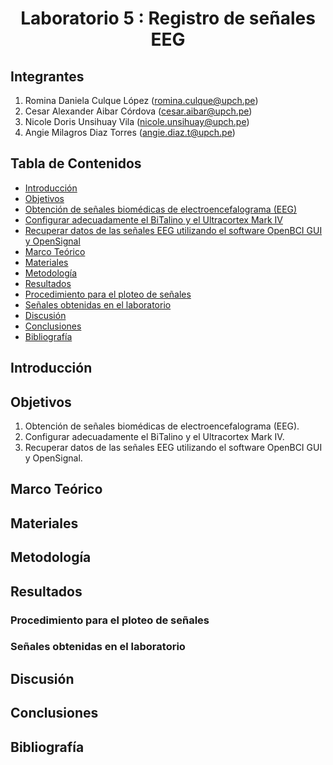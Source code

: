 <div align="center">
<h1>Laboratorio 5 : Registro de señales EEG </h1>
</div>

## Integrantes
1. Romina Daniela Culque López (romina.culque@upch.pe)
2. Cesar Alexander Aibar Córdova (cesar.aibar@upch.pe)
3. Nicole Doris Unsihuay Vila (nicole.unsihuay@upch.pe)
4. Angie Milagros Diaz Torres (angie.diaz.t@upch.pe)

## Tabla de Contenidos

- [Introducción](#introducción)
- [Objetivos](#objetivos)
- [Obtención de señales biomédicas de electroencefalograma (EEG)](#obtención-de-señales-biomédicas-de-electroencefalograma-eeg)
- [Configurar adecuadamente el BiTalino y el Ultracortex Mark IV](#configurar-adecuadamente-el-bitalino-y-el-ultracortex-mark-iv)
- [Recuperar datos de las señales EEG utilizando el software OpenBCI GUI y OpenSignal](#recuperar-datos-de-las-señales-eeg-utilizando-el-software-openbci-gui-y-opensignal)
- [Marco Teórico](#marco-teórico)
- [Materiales](#materiales)
- [Metodología](#metodología)
- [Resultados](#resultados)
- [Procedimiento para el ploteo de señales](#procedimiento-para-el-ploteo-de-señales)
- [Señales obtenidas en el laboratorio](#señales-obtenidas-en-el-laboratorio)
- [Discusión](#discusión)
- [Conclusiones](#conclusiones)
- [Bibliografía](#bibliografía)

## Introducción

## Objetivos
1. Obtención de señales biomédicas de electroencefalograma (EEG).
2. Configurar adecuadamente el BiTalino y el Ultracortex Mark IV.
3. Recuperar datos de las señales EEG utilizando el software OpenBCI GUI y OpenSignal.

## Marco Teórico

## Materiales

## Metodología

## Resultados
### Procedimiento para el ploteo de señales
### Señales obtenidas en el laboratorio

## Discusión

## Conclusiones

## Bibliografía
